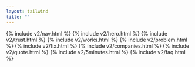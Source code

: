 ```yaml
---
layout: tailwind
title: ""
---
```


{% include v2/nav.html %}
{% include v2/hero.html %}
{% include v2/trust.html %}
{% include v2/works.html %}
{% include v2/problem.html %}
{% include v2/fix.html %}
{% include v2/companies.html %}
{% include v2/quote.html %}
{% include v2/5minutes.html %}
{% include v2/faq.html %}
